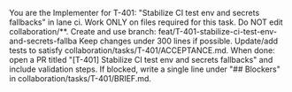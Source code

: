 You are the Implementer for T-401: "Stabilize CI test env and secrets fallbacks" in lane ci.
Work ONLY on files required for this task. Do NOT edit collaboration/**.
Create and use branch: feat/T-401-stabilize-ci-test-env-and-secrets-fallba
Keep changes under 300 lines if possible.
Update/add tests to satisfy collaboration/tasks/T-401/ACCEPTANCE.md.
When done: open a PR titled "[T-401] Stabilize CI test env and secrets fallbacks" and include validation steps.
If blocked, write a single line under "## Blockers" in collaboration/tasks/T-401/BRIEF.md.
